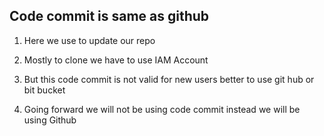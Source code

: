 ## Code commit is same as github

1. Here we use to update our repo

2. Mostly to clone we have to use IAM Account

3. But this code commit is not valid for new users better to use git hub or bit bucket

4. Going forward we will not be using code commit instead we will be using Github

